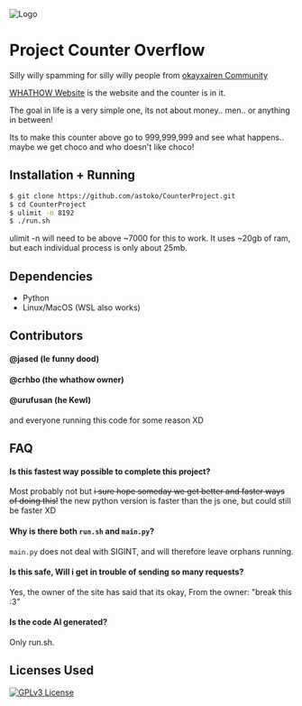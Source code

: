
![Logo](https://github.com/Kokolekion/CounterProject/assets/65463088/809f1cec-fc3e-4fdc-9e2a-1b24375147c1)


# Project Counter Overflow

Silly willy spamming for silly willy people from [okayxairen Community](https://discord.com/invite/cTyWY42Ycb)

[WHATHOW Website](https://whathow.neocities.org/) is the website and the counter is in it.

The goal in life is a very simple one, its not about money.. men.. or anything in between!

Its to make this counter above go to 999,999,999 and see what happens.. maybe we get choco and who doesn't like choco!

## Installation + Running
```bash
$ git clone https://github.com/astoko/CounterProject.git
$ cd CounterProject
$ ulimit -n 8192
$ ./run.sh
```

ulimit -n will need to be above ~7000 for this to work.
It uses ~20gb of ram, but each individual process is only about 25mb.

## Dependencies
 - Python
 - Linux/MacOS (WSL also works)

## Contributors

#### @jased (le funny dood)  
#### @crhbo (the whathow owner)  
#### @urufusan (he Kewl)  

and everyone running this code for some reason XD

## FAQ

#### Is this fastest way possible to complete this project?

Most probably not but ~~i sure hope someday we get better and faster ways of doing this!~~ the new python version is faster than the js one, but could still be faster XD

#### Why is there both `run.sh` and `main.py`?
`main.py` does not deal with SIGINT, and will therefore leave orphans running.

#### Is this safe, Will i get in trouble of sending so many requests?

Yes, the owner of the site has said that its okay, From the owner: "break this :3"

#### Is the code AI generated?
Only run.sh.

## Licenses Used

[![GPLv3 License](https://img.shields.io/badge/License-GPL%20v3-yellow.svg)](https://opensource.org/licenses/)
